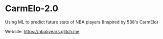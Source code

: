 # CarmElo-2.0
Using ML to predict future stats of NBA players (Inspired by 538's CarmElo)

Website: https://nba5years.glitch.me
